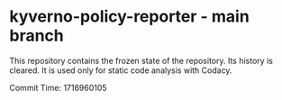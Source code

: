 # kyverno-policy-reporter - main branch

This repository contains the frozen state of the repository.
Its history is cleared. It is used only for static code
analysis with Codacy.

Commit Time: 1716960105